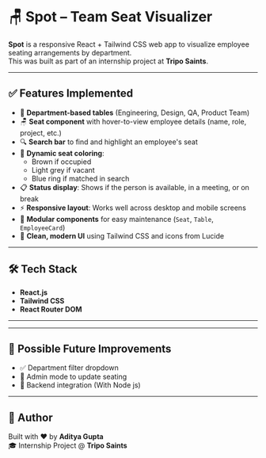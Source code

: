 # 🪑 Spot – Team Seat Visualizer

**Spot** is a responsive React + Tailwind CSS web app to visualize employee seating arrangements by department.  
This was built as part of an internship project at **Tripo Saints**.

---

## ✅ Features Implemented

- 🧭 **Department-based tables** (Engineering, Design, QA, Product Team)
- 🪑 **Seat component** with hover-to-view employee details (name, role, project, etc.)
- 🔍 **Search bar** to find and highlight an employee's seat
- 🎯 **Dynamic seat coloring**: 
  - Brown if occupied
  - Light grey if vacant
  - Blue ring if matched in search
- 📋 **Status display**: Shows if the person is available, in a meeting, or on break
- ⚡ **Responsive layout**: Works well across desktop and mobile screens
- 🧠 **Modular components** for easy maintenance (`Seat`, `Table`, `EmployeeCard`)
- 🚀 **Clean, modern UI** using Tailwind CSS and icons from Lucide

---

## 🛠 Tech Stack

- **React.js**
- **Tailwind CSS**
- **React Router DOM**

---

---

## 🔮 Possible Future Improvements

- ✅ Department filter dropdown
- 🔐 Admin mode to update seating
- 🔗 Backend integration (With Node js)
---

## 🙌 Author

Built with ❤️ by **Aditya Gupta**  
🎓 Internship Project @ **Tripo Saints**
